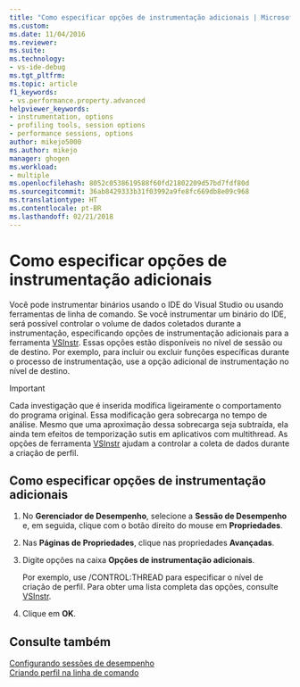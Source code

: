 ```yaml
---
title: "Como especificar opções de instrumentação adicionais | Microsoft Docs"
ms.custom: 
ms.date: 11/04/2016
ms.reviewer: 
ms.suite: 
ms.technology:
- vs-ide-debug
ms.tgt_pltfrm: 
ms.topic: article
f1_keywords:
- vs.performance.property.advanced
helpviewer_keywords:
- instrumentation, options
- profiling tools, session options
- performance sessions, options
author: mikejo5000
ms.author: mikejo
manager: ghogen
ms.workload:
- multiple
ms.openlocfilehash: 8052c0538619588f60fd21802209d57bd7fdf80d
ms.sourcegitcommit: 36ab8429333b31f03992a9fe8fc669db8e09c968
ms.translationtype: HT
ms.contentlocale: pt-BR
ms.lasthandoff: 02/21/2018
---
```

# <a name="how-to-specify-additional-instrumentation-options"></a>Como especificar opções de instrumentação adicionais

Você pode instrumentar binários usando o IDE do Visual Studio ou usando ferramentas de linha de comando. Se você instrumentar um binário do IDE, será possível controlar o volume de dados coletados durante a instrumentação, especificando opções de instrumentação adicionais para a ferramenta [VSInstr](../profiling/vsinstr.md). Essas opções estão disponíveis no nível de sessão ou de destino. Por exemplo, para incluir ou excluir funções específicas durante o processo de instrumentação, use a opção adicional de instrumentação no nível de destino.

> [!IMPORTANT]
> Cada investigação que é inserida modifica ligeiramente o comportamento do programa original. Essa modificação gera sobrecarga no tempo de análise. Mesmo que uma aproximação dessa sobrecarga seja subtraída, ela ainda tem efeitos de temporização sutis em aplicativos com multithread. As opções de ferramenta [VSInstr](../profiling/vsinstr.md) ajudam a controlar a coleta de dados durante a criação de perfil.

## <a name="to-specify-additional-instrumentation-option"></a>Como especificar opções de instrumentação adicionais

1. No **Gerenciador de Desempenho**, selecione a **Sessão de Desempenho** e, em seguida, clique com o botão direito do mouse em **Propriedades**.

2. Nas **Páginas de Propriedades**, clique nas propriedades **Avançadas**.

3. Digite opções na caixa **Opções de instrumentação adicionais**.

     Por exemplo, use /CONTROL:THREAD para especificar o nível de criação de perfil. Para obter uma lista completa das opções, consulte [VSInstr](../profiling/vsinstr.md).

4. Clique em **OK**.

## <a name="see-also"></a>Consulte também

[Configurando sessões de desempenho](../profiling/configuring-performance-sessions.md)  
[Criando perfil na linha de comando](../profiling/using-the-profiling-tools-from-the-command-line.md)